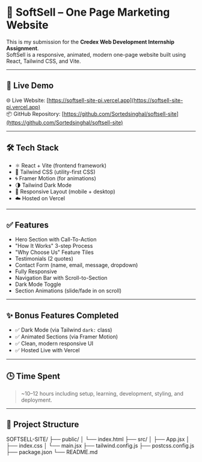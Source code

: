 # 🧾 SoftSell – One Page Marketing Website

This is my submission for the **Credex Web Development Internship Assignment**.  
SoftSell is a responsive, animated, modern one-page website built using React, Tailwind CSS, and Vite.

---

## 🚀 Live Demo

🌐 Live Website: [https://softsell-site-pi.vercel.app](https://softsell-site-pi.vercel.app)  
📦 GitHub Repository: [https://github.com/Sortedsinghal/softsell-site](https://github.com/Sortedsinghal/softsell-site)

---

## 🛠 Tech Stack

- ⚛️ React + Vite (frontend framework)
- 🎨 Tailwind CSS (utility-first CSS)
- 🌀 Framer Motion (for animations)
- 🌗 Tailwind Dark Mode
- 🔄 Responsive Layout (mobile + desktop)
- ☁️ Hosted on Vercel

---

## ✅ Features

- Hero Section with Call-To-Action
- "How It Works" 3-step Process
- "Why Choose Us" Feature Tiles
- Testimonials (2 quotes)
- Contact Form (name, email, message, dropdown)
- Fully Responsive
- Navigation Bar with Scroll-to-Section
- Dark Mode Toggle
- Section Animations (slide/fade in on scroll)

---

## ✨ Bonus Features Completed

- ✅ Dark Mode (via Tailwind `dark:` class)
- ✅ Animated Sections (via Framer Motion)
- ✅ Clean, modern responsive UI
- ✅ Hosted Live with Vercel

---

## 🕒 Time Spent

> ~10–12 hours including setup, learning, development, styling, and deployment.

---

## 📂 Project Structure

SOFTSELL-SITE/
├── public/
│ └── index.html
├── src/
│ ├── App.jsx
│ ├── index.css
│ └── main.jsx
├── tailwind.config.js
├── postcss.config.js
├── package.json
└── README.md
